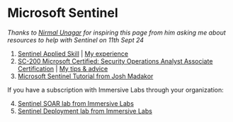 <h1>Microsoft Sentinel</h1>

*Thanks to [Nirmal Unagar](https://www.linkedin.com/in/nirmalunagar/) for inspiring this page from him asking me about resources to help with Sentinel on 11th Sept 24*

1. [Sentinel Applied Skill](https://learn.microsoft.com/en-us/credentials/applied-skills/configure-siem-security-operations-using-microsoft-sentinel/) |
[My experience](https://www.linkedin.com/feed/update/urn:li:activity:7125185465216823298/)
2. [SC-200 Microsoft Certified: Security Operations Analyst Associate Certification](https://learn.microsoft.com/en-us/credentials/certifications/security-operations-analyst) | [My tips & advice](https://www.linkedin.com/feed/update/urn:li:activity:7150047254576336896/)
3. [Microsoft Sentinel Tutorial from Josh Madakor](https://youtu.be/RoZeVbbZ0o0)

If you have a subscription with Immersive Labs through your organization:

4. [Sentinel SOAR lab from Immersive Labs](https://www.linkedin.com/feed/update/urn:li:activity:7182009442090024960/)
5. [Sentinel Deployment lab from Immersive Labs](https://www.linkedin.com/feed/update/urn:li:activity:7179379939404566530/)
